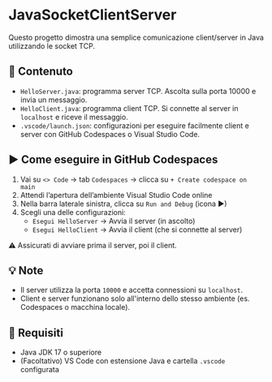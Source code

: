 # JavaSocketClientServer

Questo progetto dimostra una semplice comunicazione client/server in Java utilizzando le socket TCP.

## 📂 Contenuto

- `HelloServer.java`: programma server TCP. Ascolta sulla porta 10000 e invia un messaggio.
- `HelloClient.java`: programma client TCP. Si connette al server in `localhost` e riceve il messaggio.
- `.vscode/launch.json`: configurazioni per eseguire facilmente client e server con GitHub Codespaces o Visual Studio Code.

## ▶️ Come eseguire in GitHub Codespaces

1. Vai su `<> Code` → tab `Codespaces` → clicca su `+ Create codespace on main`
2. Attendi l’apertura dell’ambiente Visual Studio Code online
3. Nella barra laterale sinistra, clicca su `Run and Debug` (icona ▶)
4. Scegli una delle configurazioni:
   - `Esegui HelloServer` → Avvia il server (in ascolto)
   - `Esegui HelloClient` → Avvia il client (che si connette al server)

⚠️ Assicurati di avviare prima il server, poi il client.

## 💡 Note

- Il server utilizza la porta `10000` e accetta connessioni su `localhost`.
- Client e server funzionano solo all'interno dello stesso ambiente (es. Codespaces o macchina locale).

## 🧪 Requisiti

- Java JDK 17 o superiore
- (Facoltativo) VS Code con estensione Java e cartella `.vscode` configurata
